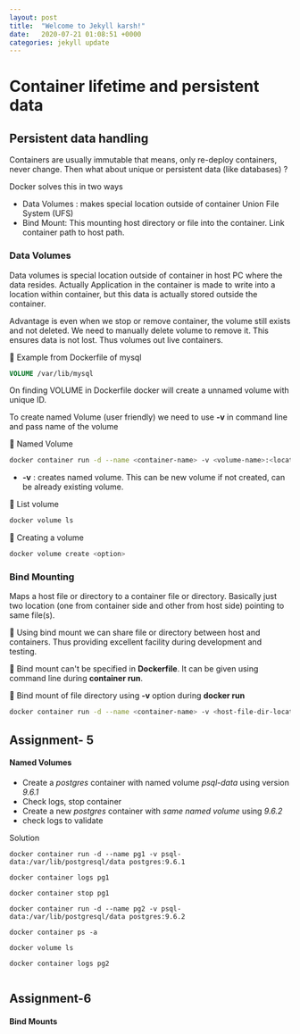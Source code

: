 ```yaml
---
layout: post
title:  "Welcome to Jekyll karsh!"
date:   2020-07-21 01:08:51 +0000
categories: jekyll update
---
```

#  Container lifetime and persistent data

## Persistent data handling

Containers are usually immutable  that means, only re-deploy containers, never change. Then what about unique or persistent data (like databases) ?

Docker solves this in two ways

- Data Volumes : makes special location outside of container Union File System (UFS)
- Bind Mount: This mounting host directory or file into the container. Link container path to host path. 

### Data Volumes

Data volumes is special location outside of container in host PC where the data resides. Actually Application in the container is made to write into a location within container, but this data is actually stored outside the container.

Advantage is even when we stop or remove container, the volume still exists and not deleted. We need to manually delete volume to remove it. This ensures data is not lost.  Thus volumes out live containers.

:octopus: Example from Dockerfile of mysql

```dockerfile
VOLUME /var/lib/mysql
```

On finding VOLUME in Dockerfile docker will create a unnamed volume with unique ID.

To create named Volume (user friendly) we need to use **-v** in command line and pass name of the volume

:octopus: Named Volume

```bash
docker container run -d --name <container-name> -v <volume-name>:<location-in-container> <image-name>
```

- **-v** : creates named volume. This can be new volume if not created, can be already existing volume.  

:octopus: List volume

```bash
docker volume ls
```

:octopus: Creating a volume

```bash
docker volume create <option>
```

### Bind Mounting

Maps a host file or directory to a container file or directory. Basically just two location (one from container side and other from host side) pointing to same file(s).

:bell: Using bind mount we can share file or directory between host and containers. Thus providing excellent facility during development and testing.

:bell: Bind mount can't be specified in **Dockerfile**. It can be given using command line during **container run**. 

:octopus: Bind mount of file directory using **-v** option during **docker run**

```bash
docker container run -d --name <container-name> -v <host-file-dir-location>:<container-file-dir-location> <image name>
```



## Assignment- 5

#### Named Volumes

- Create a *postgres* container with named volume *psql-data* using version *9.6.1*
- Check logs, stop container
- Create a new *postgres* container with *same named volume* using *9.6.2*
- check logs to validate

Solution 

```
docker container run -d --name pg1 -v psql-data:/var/lib/postgresql/data postgres:9.6.1

docker container logs pg1

docker container stop pg1

docker container run -d --name pg2 -v psql-data:/var/lib/postgresql/data postgres:9.6.2

docker container ps -a

docker volume ls

docker container logs pg2


```

## Assignment-6

#### Bind Mounts


